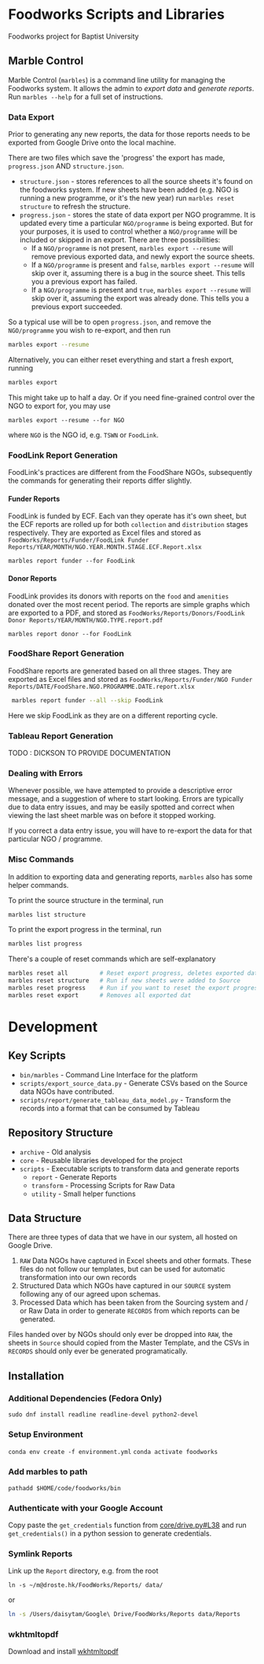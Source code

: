 # Foodworks Scripts and Libraries

Foodworks project for Baptist University

## Marble Control

Marble Control (`marbles`) is a command line utility for managing the Foodworks system. It allows the admin to _export data_ and _generate reports_. Run `marbles --help` for a full set of instructions.

### Data Export

Prior to generating any new reports, the data for those reports needs to be exported from Google Drive onto the local machine.

There are two files which save the 'progress' the export has made, `progress.json` AND `structure.json`.

* `structure.json` - stores references to all the source sheets it's found on the foodworks system. If new sheets have been added (e.g. NGO is running a new programme, or it's the new year) run `marbles reset structure` to refresh the structure. 
* `progress.json` - stores the state of data export per NGO programme. It is updated every time a particular `NGO/programme` is being exported. But for your purposes, it is used to control whether a `NGO/programme` will be included or skipped in an export. There are three possibilities:
	- If a `NGO/programme` is not present, `marbles export --resume` will remove previous exported data, and newly export the source sheets.
	- If a `NGO/programme` is present and `false`, `marbles export --resume` will skip over it, assuming there is a bug in the source sheet. This tells you a previous export has failed.
	- If a `NGO/programme` is present and `true`, `marbles export --resume` will skip over it, assuming the export was already done. This tells you a previous export succeeded.

So a typical use will be to open `progress.json`, and remove the `NGO/programme` you wish to re-export, and then run

```bash
marbles export --resume
```

Alternatively, you can either reset everything and start a fresh export, running 

```bash
marbles export
```

This might take up to half a day. Or if you need fine-grained control over the NGO to export for, you may use

```
marbles export --resume --for NGO
```

where `NGO` is the NGO id, e.g. `TSWN` or `FoodLink`.

### FoodLink Report Generation

FoodLink's practices are different from the FoodShare NGOs, subsequently the commands for generating their reports differ slightly.

#### Funder Reports

FoodLink is funded by ECF. Each van they operate has it's own sheet, but the ECF reports are rolled up for both `collection` and `distribution` stages respectively. They are exported as Excel files and stored as `FoodWorks/Reports/Funder/FoodLink Funder Reports/YEAR/MONTH/NGO.YEAR.MONTH.STAGE.ECF.Report.xlsx`

```
marbles report funder --for FoodLink
```

#### Donor Reports 

FoodLink provides its donors with reports on the `food` and `amenities` donated over the most recent period. The reports are simple graphs which are exported to a PDF, and stored as `FoodWorks/Reports/Donors/FoodLink Donor Reports/YEAR/MONTH/NGO.TYPE.report.pdf`

```
marbles report donor --for FoodLink
```

### FoodShare Report Generation

FoodShare reports are generated based on all three stages. They are exported as Excel files and stored as `FoodWorks/Reports/Funder/NGO Funder Reports/DATE/FoodShare.NGO.PROGRAMME.DATE.report.xlsx`

```bash
 marbles report funder --all --skip FoodLink
```

Here we skip FoodLink as they are on a different reporting cycle.

### Tableau Report Generation

TODO : DICKSON TO PROVIDE DOCUMENTATION

### Dealing with Errors

Whenever possible, we have attempted to provide a descriptive error message, and a suggestion of where to start looking. Errors are typically due to data entry issues, and may be easily spotted and correct when viewing the last sheet marble was on before it stopped working.

If you correct a data entry issue, you will have to re-export the data for that particular NGO / programme.

### Misc Commands

In addition to exporting data and generating reports, `marbles` also has some helper commands.

To print the source structure in the terminal, run 

```bash
marbles list structure
```

To print the export progress in the terminal, run 

```bash
marbles list progress
```

There's a couple of reset commands which are self-explanatory

```bash
marbles reset all         # Reset export progress, deletes exported data
marbles reset structure   # Run if new sheets were added to Source
marbles reset progress    # Run if you want to reset the export progress
marbles reset export      # Removes all exported dat
```


# Development

## Key Scripts

* `bin/marbles` - Command Line Interface for the platform
* `scripts/export_source_data.py` - Generate CSVs based on the Source data NGOs have contributed. 
* `scripts/report/generate_tableau_data_model.py` - Transform the records into a format that can be consumed by Tableau

## Repository Structure

* `archive` - Old analysis
* `core` - Reusable libraries developed for the project
* `scripts` - Executable scripts to transform data and generate reports
    - `report` - Generate Reports
    - `transform` - Processing Scripts for Raw Data
    - `utility` - Small helper functions


## Data Structure

There are three types of data that we have in our system, all hosted on Google Drive.

1. `RAW` Data NGOs have captured in Excel sheets and other formats. These files do not follow our templates, but can be used for automatic transformation into our own records
1. Structured Data which NGOs have captured in our `SOURCE` system following any of our agreed upon schemas. 
1. Processed Data which has been taken from the Sourcing system and / or Raw Data in order to generate `RECORDS` from which reports can be generated.

Files handed over by NGOs should only ever be dropped into `RAW`, the sheets in `Source` should copied from the Master Template, and the CSVs in `RECORDS` should only ever be generated programatically.  

## Installation

### Additional Dependencies (Fedora Only)

`sudo dnf install readline readline-devel python2-devel`

### Setup Environment

`conda env create -f environment.yml`
`conda activate foodworks`

### Add marbles to path

`pathadd $HOME/code/foodworks/bin`

### Authenticate with your Google Account

Copy paste the `get_credentials` function from [core/drive.py#L38](https://github.com/drostehk/foodworks/blob/master/core/drive.py#L38) and run `get_credentials()` in a python session to generate credentials.

### Symlink Reports

Link up the `Report` directory, e.g. from the root

`ln -s ~/m@droste.hk/FoodWorks/Reports/ data/`

or

```bash
ln -s /Users/daisytam/Google\ Drive/FoodWorks/Reports data/Reports
```

### wkhtmltopdf

Download and install [wkhtmltopdf](http://wkhtmltopdf.org/downloads.html)